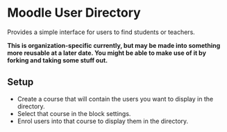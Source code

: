 Moodle User Directory
=============

Provides a simple interface for users to find students or teachers.

**This is organization-specific currently, but may be made into something more reusable at a later date. You might be able to make use of it by forking and taking some stuff out.**

Setup
-------------
* Create a course that will contain the users you want to display in the directory.
* Select that course in the block settings.
* Enrol users into that course to display them in the directory.
